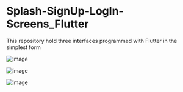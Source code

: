 # Splash-SignUp-LogIn-Screens_Flutter
This repository hold three interfaces programmed with Flutter in the simplest form


![image](https://user-images.githubusercontent.com/78331050/202720746-a23d3835-7714-46a8-b554-25c0666c9f1e.png)

![image](https://user-images.githubusercontent.com/78331050/202720935-0ea21fb1-f7dc-4497-933d-25e7f5fb84cb.png)

![image](https://user-images.githubusercontent.com/78331050/202721163-961253bb-4319-4e22-b3aa-a116fd4353c6.png)

